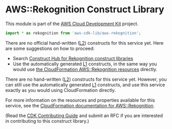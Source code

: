 # AWS::Rekognition Construct Library


This module is part of the [AWS Cloud Development Kit](https://github.com/aws/aws-cdk) project.

```ts nofixture
import * as rekognition from 'aws-cdk-lib/aws-rekognition';
```

<!--BEGIN CFNONLY DISCLAIMER-->

There are no official hand-written ([L2](https://docs.aws.amazon.com/cdk/latest/guide/constructs.html#constructs_lib)) constructs for this service yet. Here are some suggestions on how to proceed:

- Search [Construct Hub for Rekognition construct libraries](https://constructs.dev/search?q=rekognition)
- Use the automatically generated [L1](https://docs.aws.amazon.com/cdk/latest/guide/constructs.html#constructs_l1_using) constructs, in the same way you would use [the CloudFormation AWS::Rekognition resources](https://docs.aws.amazon.com/AWSCloudFormation/latest/UserGuide/AWS_Rekognition.html) directly.


<!--BEGIN CFNONLY DISCLAIMER-->

There are no hand-written ([L2](https://docs.aws.amazon.com/cdk/latest/guide/constructs.html#constructs_lib)) constructs for this service yet. 
However, you can still use the automatically generated [L1](https://docs.aws.amazon.com/cdk/latest/guide/constructs.html#constructs_l1_using) constructs, and use this service exactly as you would using CloudFormation directly.

For more information on the resources and properties available for this service, see the [CloudFormation documentation for AWS::Rekognition](https://docs.aws.amazon.com/AWSCloudFormation/latest/UserGuide/AWS_Rekognition.html).

(Read the [CDK Contributing Guide](https://github.com/aws/aws-cdk/blob/master/CONTRIBUTING.md) and submit an RFC if you are interested in contributing to this construct library.)

<!--END CFNONLY DISCLAIMER-->
